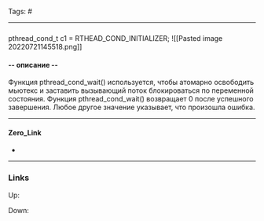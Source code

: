 Tags: #
***
###
pthread_cond_t c1 = RTHEAD_COND_INITIALIZER;
![[Pasted image 20220721145518.png]]
#### -- описание --
Функция pthread_cond_wait() используется, чтобы атомарно освободить мьютекс и заставить вызывающий поток блокироваться по переменной состояния. Функция pthread_cond_wait() возвращает 0 после успешного завершения. Любое другое значение указывает, что произошла ошибка.

***
#### Zero_Link
- 
***
### Links
Up:

Down:


